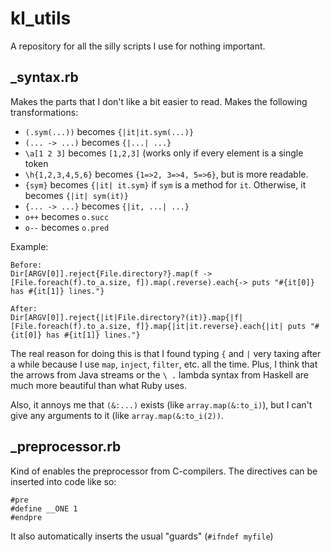 # kl_utils
A repository for all the silly scripts I use for nothing important.

## _syntax.rb
Makes the parts that I don't like a bit easier to read. Makes the following transformations:
- `(.sym(...))` becomes `{|it|it.sym(...)}`
- `(... -> ...)` becomes `{|...| ...}`
- `\a[1 2 3]` becomes `[1,2,3]` (works only if every element is a single token
- `\h{1,2,3,4,5,6}` becomes `{1=>2, 3=>4, 5=>6}`, but is more readable.
- `{sym}` becomes `{|it| it.sym}` if `sym` is a method for `it`. Otherwise, it becomes `{|it| sym(it)}`
- `{... -> ...}` becomes `{|it, ...| ...}`
- `o++` becomes `o.succ`
- `o--` becomes `o.pred`

Example:
```
Before:
Dir[ARGV[0]].reject{File.directory?}.map(f -> [File.foreach(f).to_a.size, f]).map(.reverse).each{-> puts "#{it[0]} has #{it[1]} lines."}

After:
Dir[ARGV[0]].reject{|it|File.directory?(it)}.map{|f| [File.foreach(f).to_a.size, f]}.map{|it|it.reverse}.each{|it| puts "#{it[0]} has #{it[1]} lines."}
```

The real reason for doing this is that I found typing `{` and `|` very taxing after a while because I use `map`, `inject`, `filter`, etc. all the time. Plus, I think that the arrows from Java streams or the `\ .` lambda syntax from Haskell are much more beautiful than what Ruby uses.

Also, it annoys me that `(&:...)` exists (like `array.map(&:to_i)`), but I can't give any arguments to it (like `array.map(&:to_i(2))`. 

## _preprocessor.rb
Kind of enables the preprocessor from C-compilers. The directives can be inserted into code like so:
```
#pre
#define __ONE 1
#endpre
```
It also automatically inserts the usual "guards" (`#ifndef myfile`)
